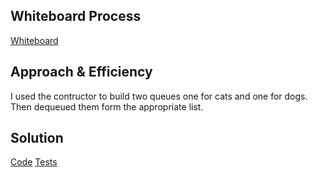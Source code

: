 ## Whiteboard Process
[Whiteboard](Whiteboard-animal-shelter.png)


## Approach & Efficiency
I used the contructor to build two queues one for cats and one for dogs. Then dequeued them form the appropriate list.

## Solution
[Code](index.js)
[Tests](__test__/stacks-and-queues.test.js)
